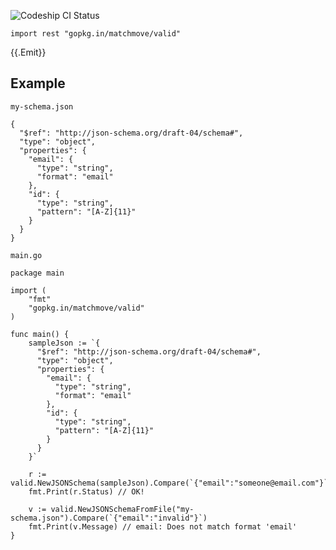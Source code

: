 ![Codeship CI Status](https://codeship.com/projects/962c61c0-0d4f-0135-6fa4-7a76774b6ff8/status?branch=master)

    import rest "gopkg.in/matchmove/valid"

{{.Emit}}

## Example

`my-schema.json`

    {
      "$ref": "http://json-schema.org/draft-04/schema#",
      "type": "object",
      "properties": {
        "email": {
          "type": "string",
          "format": "email"
        },
        "id": {
          "type": "string",
          "pattern": "[A-Z]{11}"
        }
      }
    }

`main.go`

    package main

    import (
        "fmt"
        "gopkg.in/matchmove/valid"
    )

    func main() {
        sampleJson := `{
          "$ref": "http://json-schema.org/draft-04/schema#",
          "type": "object",
          "properties": {
            "email": {
              "type": "string",
              "format": "email"
            },
            "id": {
              "type": "string",
              "pattern": "[A-Z]{11}"
            }
          }
        }`

        r := valid.NewJSONSchema(sampleJson).Compare(`{"email":"someone@email.com"}`)
        fmt.Print(r.Status) // OK!

        v := valid.NewJSONSchemaFromFile("my-schema.json").Compare(`{"email":"invalid"}`)
        fmt.Print(v.Message) // email: Does not match format 'email'
    }
